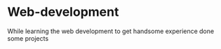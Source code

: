 # Web-development
 While learning the web development to get handsome experience done some projects
